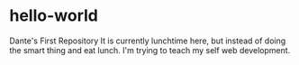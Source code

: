 # hello-world
Dante's First Repository 
It is currently lunchtime here, but instead of doing the smart thing and eat lunch. I'm trying to teach my self web development. 

